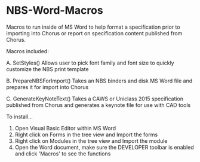 # NBS-Word-Macros
Macros to run inside of MS Word to help format a specification prior to importing into Chorus or report on specification content published from Chorus.

Macros included:

A. SetStyles()
Allows user to pick font family and font size to quickly customize the NBS print template

B. PrepareNBSForImport()
Takes an NBS binders and disk MS Word file and prepares it for import into Chorus

C. GenerateKeyNoteText()
Takes a CAWS or Uniclass 2015 specification published from Chorus and generates a keynote file for use with CAD tools


To install...

1. Open Visual Basic Editor within MS Word
2. Right click on Forms in the tree view and Import the forms
3. Right click on Modules in the tree view and Import the module
4. Open the Word document, make sure the DEVELOPER toolbar is enabled and click 'Macros' to see the functions
